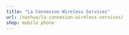 ```yaml
---
title: "La Connexion Wireless Services"
url: /nashua/la-connexion-wireless-services/
shop: mobile phone
---
```

